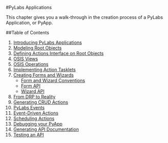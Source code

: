 #PyLabs Applications

This chapter gives you a walk-through in the creation process of a PyLabs Application, or PyApp.


##Table of Contents

1. [Introducing PyLabs Applications](/pylabsdoc/#/PyLabsApps/SampleApp)
2. [Modeling Root Objects](/pylabsdoc/#/PyLabsApps/Modeling)
3. [Defining Actions Interface on Root Objects](/pylabsdoc/#/PyLabsApps/Action)
4. [OSIS Views](/pylabsdoc/#/PyLabsApps/OsisViews)
5. [OSIS Operations](/pylabsdoc/#/PyLabsApps/OsisOperations)
6. [Implementing Action Tasklets](/pylabsdoc/#/PyLabsApps/ActionTasklet)
7. [Creating Forms and Wizards](/pylabsdoc/#/PyLabsApps/FormWizardPractical)
    * [Form and Wizard Conventions](/pylabsdoc/#/PyLabsApps/FormWizardConventions)
    * [Form API](/pylabsdoc/#/PyLabsApps/FormApi)
    * [Wizard API](/pylabsdoc/#/PyLabsApps/WizardApi)
8. [From DRP to Reality](/pylabsdoc/#/PyLabsApps/Reality)
9. [Generating CRUD Actions](/pylabsdoc/#/PyLabsApps/CRUD)
10. [PyLabs Events](/pylabsdoc/#/PyLabsApps/Events)
10. [Event-Driven Actions](/pylabsdoc/#/PyLabsApps/EventDrivenActions)
11. [Scheduling Actions](/pylabsdoc/#/PyLabsApps/Scheduling)
12. [Debugging your PyApp](/pylabsdoc/#/PyLabsApps/PyappDebug)
13. [Generating API Documentation](/pylabsdoc/#/PyLabsApps/GenerateApi)
14. [Testing an API](/pylabsdoc/#/PyLabsApps/TestingApi)